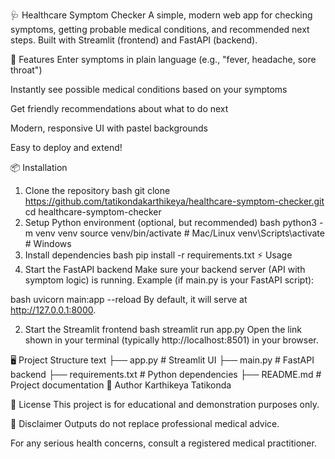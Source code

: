 🩺 Healthcare Symptom Checker
A simple, modern web app for checking symptoms, getting probable medical conditions, and recommended next steps. Built with Streamlit (frontend) and FastAPI (backend).

🚀 Features
Enter symptoms in plain language (e.g., "fever, headache, sore throat")

Instantly see possible medical conditions based on your symptoms

Get friendly recommendations about what to do next

Modern, responsive UI with pastel backgrounds

Easy to deploy and extend!

📦 Installation

1. Clone the repository
bash
git clone https://github.com/tatikondakarthikeya/healthcare-symptom-checker.git
cd healthcare-symptom-checker
2. Setup Python environment (optional, but recommended)
bash
python3 -m venv venv
source venv/bin/activate           # Mac/Linux
venv\Scripts\activate              # Windows
3. Install dependencies
bash
pip install -r requirements.txt
⚡ Usage
1. Start the FastAPI backend
Make sure your backend server (API with symptom logic) is running.
Example (if main.py is your FastAPI script):

bash
uvicorn main:app --reload
By default, it will serve at http://127.0.0.1:8000.

2. Start the Streamlit frontend
bash
streamlit run app.py
Open the link shown in your terminal (typically http://localhost:8501) in your browser.

🖥️ Project Structure
text
├── app.py                  # Streamlit UI
├── main.py                 # FastAPI backend
├── requirements.txt        # Python dependencies
├── README.md               # Project documentation
👤 Author
Karthikeya Tatikonda

📄 License
This project is for educational and demonstration purposes only.

📝 Disclaimer
Outputs do not replace professional medical advice.

For any serious health concerns, consult a registered medical practitioner.
